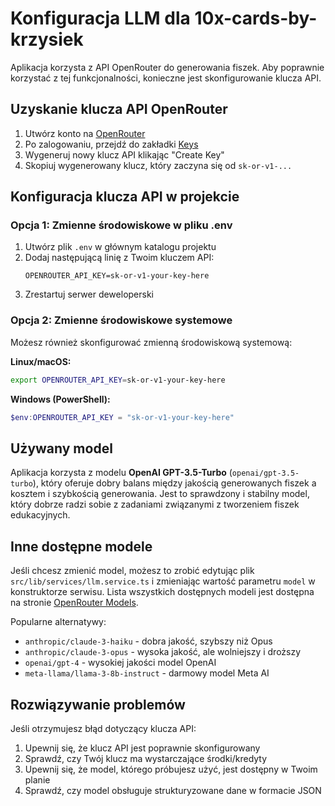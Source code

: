 # Konfiguracja LLM dla 10x-cards-by-krzysiek

Aplikacja korzysta z API OpenRouter do generowania fiszek. Aby poprawnie korzystać z tej funkcjonalności, konieczne jest skonfigurowanie klucza API.

## Uzyskanie klucza API OpenRouter

1. Utwórz konto na [OpenRouter](https://openrouter.ai/)
2. Po zalogowaniu, przejdź do zakładki [Keys](https://openrouter.ai/keys)
3. Wygeneruj nowy klucz API klikając "Create Key"
4. Skopiuj wygenerowany klucz, który zaczyna się od `sk-or-v1-...`

## Konfiguracja klucza API w projekcie

### Opcja 1: Zmienne środowiskowe w pliku .env

1. Utwórz plik `.env` w głównym katalogu projektu
2. Dodaj następującą linię z Twoim kluczem API:
   ```
   OPENROUTER_API_KEY=sk-or-v1-your-key-here
   ```
3. Zrestartuj serwer deweloperski

### Opcja 2: Zmienne środowiskowe systemowe

Możesz również skonfigurować zmienną środowiskową systemową:

**Linux/macOS:**
```bash
export OPENROUTER_API_KEY=sk-or-v1-your-key-here
```

**Windows (PowerShell):**
```powershell
$env:OPENROUTER_API_KEY = "sk-or-v1-your-key-here"
```

## Używany model

Aplikacja korzysta z modelu **OpenAI GPT-3.5-Turbo** (`openai/gpt-3.5-turbo`), który oferuje dobry balans między jakością generowanych fiszek a kosztem i szybkością generowania. Jest to sprawdzony i stabilny model, który dobrze radzi sobie z zadaniami związanymi z tworzeniem fiszek edukacyjnych.

## Inne dostępne modele

Jeśli chcesz zmienić model, możesz to zrobić edytując plik `src/lib/services/llm.service.ts` i zmieniając wartość parametru `model` w konstruktorze serwisu. Lista wszystkich dostępnych modeli jest dostępna na stronie [OpenRouter Models](https://openrouter.ai/models).

Popularne alternatywy:
- `anthropic/claude-3-haiku` - dobra jakość, szybszy niż Opus
- `anthropic/claude-3-opus` - wysoka jakość, ale wolniejszy i droższy
- `openai/gpt-4` - wysokiej jakości model OpenAI
- `meta-llama/llama-3-8b-instruct` - darmowy model Meta AI

## Rozwiązywanie problemów

Jeśli otrzymujesz błąd dotyczący klucza API:
1. Upewnij się, że klucz API jest poprawnie skonfigurowany
2. Sprawdź, czy Twój klucz ma wystarczające środki/kredyty
3. Upewnij się, że model, którego próbujesz użyć, jest dostępny w Twoim planie
4. Sprawdź, czy model obsługuje strukturyzowane dane w formacie JSON 